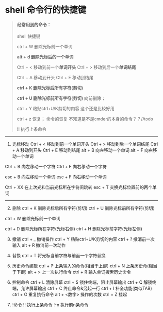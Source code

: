 #  shell 命令行的快捷键

>  #### 经常用到的命令：
>
>  shell 快捷键
>
>  ctrl + W 删除光标前一个单词
>
>  **alt + d 删除光标后的一个单词**
>
>  Ctrl + < 移动到前一个**单词开头**
>  Ctrl + > 移动到后一个**单词结尾**
>
>  Ctrl + A 移动到开头
>  Ctrl + E 移动到结尾
>
>  
>
>  **ctrl + K 删除光标后所有字符(剪切)**
>
>  **ctrl + U 删除光标前所有字符(剪切)**    向前删除；
>
>  
>
>  ctrl + Y 粘贴ctrl+U/K剪切的内容  这个还是比较好用
>
>  ctrl + z 恢复；  命令的恢复 不知道是不是cmder的本身的命令？？//todo
>
>  
>
>  !! 执行上条命令
>
>  

---



1. 光标移动
  Ctrl + < 移动到前一个单词开头
  Ctrl + > 移动到后一个单词结尾
  Ctrl + A 移动到开头
  Ctrl + E 移动到结尾
  alt + B 向左移动一个单词
  alt + F 向右移动一个单词

  

  Ctrl + B 向左移动一个字符
  Ctrl + F 向右移动一个字符

  esc + B 向左移动一个单词
  esc + F 向右移动一个单词

  Ctrl + XX 在上次光和当前光标所在字符间跳转
  esc + T 交换光标位置前的两个单词

  ----

  

2. 删除
  ctrl + K 删除光标后所有字符(剪切)
  ctrl + U 删除光标前所有字符(剪切)

  ctrl + W 删除光标前一个单词

  

  ctrl + D 删除光标所在字符(光标右侧)
  ctrl + H 删除光标前字符(光标左侧)

3. 撤销
  ctrl + _ 撤销操作
  ctrl + Y 粘贴ctrl+U/K剪切的内容
  ctrl + ? 撤消前一次输入
  alt + R 撤消前一次动作

4. 替换
  ctrl + T 将光标当前字符与前面一个字符替换

5. 历史命令编辑
  ctrl + P 上条输入的命令(相当于上键)
  ctrl + N 上条历史命(相当于下键)
  alt + > 上一次执行命令
  ctrl + R 输入单词搜索历史命令

6. 控制命令
  ctrl + L 清除屏幕
  ctrl + S 锁住终端，阻止屏幕输出
  ctrl + Q 解锁终端，允许屏幕输出
  ctrl + C 终止命令&另起一行
  ctrl + I 补全功能(类似TAB)
  ctrl + O 重复执行命令
  alt + <数字> 操作的次数
  ctrl + Z 挂起

7. !命令
  !! 执行上条命令
  !-n 执行前n条命令